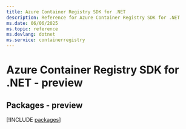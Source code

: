 ```yaml
---
title: Azure Container Registry SDK for .NET
description: Reference for Azure Container Registry SDK for .NET
ms.date: 06/06/2025
ms.topic: reference
ms.devlang: dotnet
ms.service: containerregistry
---
```

# Azure Container Registry SDK for .NET - preview
## Packages - preview
[!INCLUDE [packages](container-registry-index.md)]